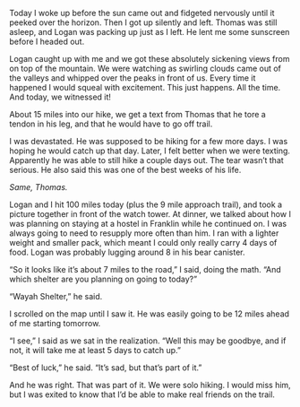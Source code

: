 Today I woke up before the sun came out and fidgeted nervously until it peeked over the horizon. Then I got up silently and left. Thomas was still asleep, and Logan was packing up just as I left. He lent me some sunscreen before I headed out.

Logan caught up with me and we got these absolutely sickening views from on top of the mountain. We were watching as swirling clouds came out of the valleys and whipped over the peaks in front of us. Every time it happened I would squeal with excitement. This just happens. All the time. And today, we witnessed it!

About 15 miles into our hike, we get a text from Thomas that he tore a tendon in his leg, and that he would have to go off trail.

I was devastated. He was supposed to be hiking for a few more days. I was hoping he would catch up that day. Later, I felt better when we were texting. Apparently he was able to still hike a couple days out. The tear wasn’t that serious. He also said this was one of the best weeks of his life.

*Same, Thomas.*

Logan and I hit 100 miles today (plus the 9 mile approach trail), and took a picture together in front of the watch tower. At dinner, we talked about how I was planning on staying at a hostel in Franklin while he continued on. I was always going to need to resupply more often than him. I ran with a lighter weight and smaller pack, which meant I could only really carry 4 days of food. Logan was probably lugging around 8 in his bear canister.

“So it looks like it’s about 7 miles to the road,” I said, doing the math. “And which shelter are you planning on going to today?”

“Wayah Shelter,” he said.

I scrolled on the map until I saw it. He was easily going to be 12 miles ahead of me starting tomorrow.

“I see,” I said as we sat in the realization. “Well this may be goodbye, and if not, it will take me at least 5 days to catch up.”

“Best of luck,” he said. “It’s sad, but that’s part of it.”

And he was right. That was part of it. We were solo hiking. I would miss him, but I was exited to know that I’d be able to make real friends on the trail.